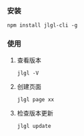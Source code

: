 ### 安装

```shell
npm install jlgl-cli -g
```

### 使用

1. 查看版本

   ```shell
   jlgl -V
   ```

2. 创建页面

   ```javascript
   jlgl page xx
   ```

3. 检查版本更新

   ```shell
   jlgl update
   ```

